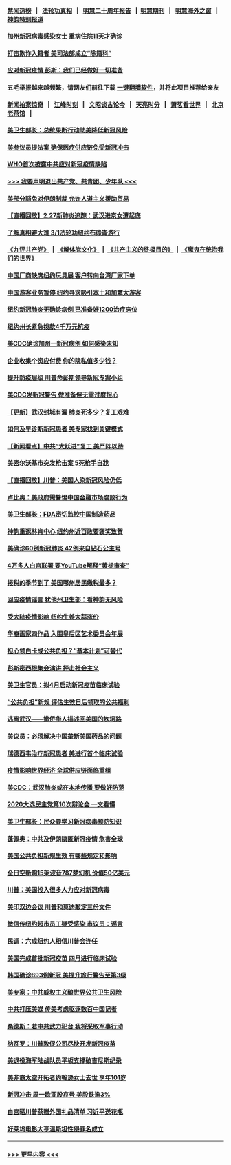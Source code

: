 #### [禁闻热榜](热点新闻.md?=0)  &nbsp;&nbsp;|&nbsp;&nbsp; [法轮功真相](https://github.com/gfw-breaker/truth/blob/master/README.md?=0) &nbsp;&nbsp;|&nbsp;&nbsp; [明慧二十周年报告](https://github.com/gfw-breaker/mh-reports/blob/master/README.md?=0) &nbsp;&nbsp;|&nbsp;&nbsp;[明慧期刊](https://github.com/gfw-breaker/mh-qikan) &nbsp;&nbsp;|&nbsp;&nbsp; [明慧海外之窗](https://github.com/gfw-breaker/mh-news/blob/master/README.md?=0) &nbsp;&nbsp;|&nbsp;&nbsp; [神韵特别报道](https://github.com/gfw-breaker/mh-news/blob/master/shenyun.md?=0)
#### [加州新冠病毒感染女士 重病住院11天才确诊](../pages/nsc412/n11901246.md?t=02280802) 
#### [打击欺诈入籍者 美司法部成立“除籍科”](../pages/nsc412/n11901364.md?t=02280802) 
#### [应对新冠疫情 彭斯：我们已经做好一切准备](../pages/nsc412/n11901268.md?t=02280802) 
#### 五毛举报越来越频繁，请网友们前往下载 [一键翻墙软件](https://github.com/gfw-breaker/ssr-accounts)，并将此项目推荐给亲友
#### [新闻拍案惊奇](https://github.com/gfw-breaker/banned-news/blob/master/pages/link4.md) &nbsp;&nbsp;|&nbsp;&nbsp; [江峰时刻](https://github.com/gfw-breaker/banned-news/blob/master/pages/link4.md) &nbsp;&nbsp;|&nbsp;&nbsp; [文昭谈古论今](https://github.com/gfw-breaker/banned-news/blob/master/pages/link4.md) &nbsp;&nbsp;|&nbsp;&nbsp; [天亮时分](https://github.com/gfw-breaker/banned-news/blob/master/pages/link4.md) &nbsp;&nbsp;|&nbsp;&nbsp; [萧茗看世界](https://github.com/gfw-breaker/banned-news/blob/master/pages/link4.md) &nbsp;&nbsp;|&nbsp;&nbsp; [北京老茶馆](https://github.com/gfw-breaker/banned-news/blob/master/pages/link4.md) &nbsp;&nbsp;|&nbsp;&nbsp; 
#### [美卫生部长：总统果断行动助美降低新冠风险](../pages/nsc412/n11900906.md?t=02280802) 
#### [美参议员提法案 确保医疗供应链免受新冠冲击](../pages/nsc412/n11901144.md?t=02280802) 
#### [WHO首次披露中共应对新冠疫情缺陷](../pages/nsc412/n11900978.md?t=02280802) 
#### [>>> 我要声明退出共产党、共青团、少年队 <<<](https://github.com/begood0513/goodnews/blob/master/quit/letter.md) 
#### [美部分豁免对伊朗制裁 允许人道主义援助贸易](../pages/nsc412/n11900859.md?t=02280802) 
#### [【直播回放】2.27新肺炎追踪：武汉进京女遭起底](../pages/nsc412/n11900415.md?t=02280802) 
#### [了解真相避大难  3/1法轮功纽约布碌崙游行](../pages/nsc412/n11899501.md?t=02280802) 
#### [《九评共产党》](https://github.com/begood0513/9ping.md/blob/master/README.md) &nbsp;|&nbsp; [《解体党文化》](../../../../jtdwh.md/blob/master/README.md)  &nbsp;|&nbsp; [《共产主义的终极目的》](../../../../gczydzjmd.md/blob/master/README.md) &nbsp;|&nbsp; [《魔鬼在统治我们的世界》](../../../../mgztzwmdsj.md/blob/master/README.md) 
#### [中国厂商缺席纽约玩具展  客户转向台湾厂家下单](../pages/nsc412/n11899505.md?t=02280802) 
#### [中国游客业务暂停  纽约寻求吸引本土和加拿大游客](../pages/nsc412/n11899492.md?t=02280802) 
#### [纽约新冠肺炎无确诊病例  已准备好1200治疗床位](../pages/nsc412/n11899474.md?t=02280802) 
#### [纽约州长紧急拨款4千万元抗疫](../pages/nsc412/n11899477.md?t=02280802) 
#### [美CDC确诊加州一新冠病例 如何感染未知](../pages/nsc412/n11899165.md?t=02280802) 
#### [企业收集个资应付费 你的隐私值多少钱？](../pages/nsc412/n11898097.md?t=02280802) 
#### [提升防疫层级 川普命彭斯领导新冠专案小组](../pages/nsc412/n11898934.md?t=02280802) 
#### [美CDC发新冠警告 做准备但无需过度担心](../pages/nsc412/n11898923.md?t=02280802) 
#### [【更新】武汉封城有漏 肺炎死多少？复工艰难](../pages/nsc412/n11890652.md?t=02280802) 
#### [如何及早诊断新冠患者 美专家找到关键模式](../pages/nsc412/n11898626.md?t=02280802) 
#### [【新闻看点】中共“大跃进”复工 美严阵以待](../pages/nsc412/n11898221.md?t=02280802) 
#### [美密尔沃基市突发枪击案 5死枪手自戕](../pages/nsc412/n11898687.md?t=02280802) 
#### [【直播回放】川普：美国人染新冠风险仍低](../pages/nsc412/n11898088.md?t=02280802) 
#### [卢比奥：美政府需警惕中国金融市场腐败行为](../pages/nsc412/n11898327.md?t=02280802) 
#### [美卫生部长：FDA密切监控中国制造药品](../pages/nsc412/n11898231.md?t=02280802) 
#### [神韵重返林肯中心 纽约州近百政要褒奖致贺](../pages/nsc412/n11893366.md?t=02280802) 
#### [美确诊60例新冠肺炎 42例来自钻石公主号](../pages/nsc412/n11898098.md?t=02280802) 
#### [4万多人白宫联署 要YouTube解释“黄标审查”](../pages/nsc412/n11897803.md?t=02280802) 
#### [报税的季节到了 美国哪州居民缴税最多？](../pages/nsc412/n11897626.md?t=02280802) 
#### [回应疫情谣言 犹他州卫生部：看神韵无风险](../pages/nsc412/n11896078.md?t=02280802) 
#### [受大陆疫情影响  纽约生姜大蒜涨价](../pages/nsc412/n11896485.md?t=02280802) 
#### [华裔画家四作品  入围皇后区艺术委员会年展](../pages/nsc412/n11896497.md?t=02280802) 
#### [担心领白卡成公共负担？“基本计划”可替代](../pages/nsc412/n11896478.md?t=02280802) 
#### [彭斯密西根集会演讲 抨击社会主义](../pages/nsc412/n11896543.md?t=02280802) 
#### [美卫生官员：拟4月启动新冠疫苗临床试验](../pages/nsc412/n11896357.md?t=02280802) 
#### [“公共负担”新规  评估生效日后领取的公共福利](../pages/nsc412/n11893847.md?t=02280802) 
#### [逃离武汉——撤侨华人描述回美国的坎坷路](../pages/nsc412/n11895897.md?t=02280802) 
#### [美议员：必须解决中国垄断美国药品的问题](../pages/nsc412/n11895991.md?t=02280802) 
#### [瑞德西韦治疗新冠患者 美进行首个临床试验](../pages/nsc412/n11895845.md?t=02280802) 
#### [疫情影响世界经济 全球供应链面临重组](../pages/nsc412/n11895634.md?t=02280802) 
#### [美CDC：武汉肺炎或在本地传播 要做好防范](../pages/nsc412/n11895597.md?t=02280802) 
#### [2020大选民主党第10次辩论会 一文看懂](../pages/nsc412/n11895486.md?t=02280802) 
#### [美卫生部长：民众要学习新冠病毒预防知识](../pages/nsc412/n11895308.md?t=02280802) 
#### [蓬佩奥：中共及伊朗隐匿新冠疫情 危害全球](../pages/nsc412/n11895492.md?t=02280802) 
#### [美国公共负担新规生效 有哪些规定和影响](../pages/nsc412/n11893866.md?t=02280802) 
#### [全日空新购15架波音787梦幻机 价值50亿美元](../pages/nsc412/n11895154.md?t=02280802) 
#### [川普：美国投入很多人力应对新冠病毒](../pages/nsc412/n11894977.md?t=02280802) 
#### [美印双边会议 川普和莫迪敲定三份文件](../pages/nsc412/n11894247.md?t=02280802) 
#### [微信传纽约超市员工疑受感染  市议员：谣言](../pages/nsc412/n11893861.md?t=02280802) 
#### [民调：六成纽约人相信川普会连任](../pages/nsc412/n11893884.md?t=02280802) 
#### [美国完成首批新冠疫苗 四月进行临床试验](../pages/nsc412/n11893526.md?t=02280802) 
#### [韩国确诊893例新冠 美提升旅行警告至第3级](../pages/nsc412/n11893662.md?t=02280802) 
#### [美专家：中共威权主义酿世界公共卫生风险](../pages/nsc412/n11893474.md?t=02280802) 
#### [中共打压美媒 传美考虑驱逐数百中国记者](../pages/nsc412/n11893178.md?t=02280802) 
#### [桑德斯：若中共武力犯台 我将采取军事行动](../pages/nsc412/n11893282.md?t=02280802) 
#### [纳瓦罗：川普敦促公司尽快开发新冠疫苗](../pages/nsc412/n11893211.md?t=02280802) 
#### [美退役海军陆战队员平板支撑破吉尼斯纪录](../pages/nsc412/n11893022.md?t=02280802) 
#### [美非裔太空开拓者约翰逊女士去世 享年101岁](../pages/nsc412/n11892917.md?t=02280802) 
#### [新冠冲击 周一欧亚股哀号 美股跌逾3%](../pages/nsc412/n11892648.md?t=02280802) 
#### [白宫晒川普获赠外国礼品清单 习近平送花瓶](../pages/nsc412/n11892985.md?t=02280802) 
#### [好莱坞电影大亨温斯坦性侵罪名成立](../pages/nsc412/n11892907.md?t=02280802) 

----
#### [ >>> 更早内容 <<< ](../indexes/nsc412-earlier.md)
